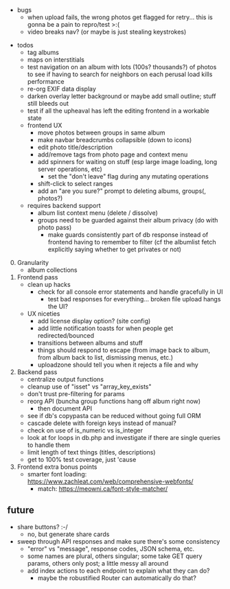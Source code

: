 - bugs
    - when upload fails, the wrong photos get flagged for retry... this is gonna be a pain to repro/test >:(
    - video breaks nav? (or maybe is just stealing keystrokes)

* todos
    - tag albums
    - maps on interstitials
    - test navigation on an album with lots (100s? thousands?) of photos to see if having to search for neighbors on each perusal load kills performance
    - re-org EXIF data display
    - darken overlay letter background or maybe add small outline; stuff still bleeds out
    - test if all the upheaval has left the editing frontend in a workable state
    - frontend UX
        - move photos between groups in same album
        - make navbar breadcrumbs collapsible (down to icons)
        - edit photo title/description
        - add/remove tags from photo page and context menu
        - add spinners for waiting on stuff (esp large image loading, long server operations, etc)
            - set the "don't leave" flag during any mutating operations
        - shift-click to select ranges
        - add an "are you sure?" prompt to deleting albums, groups(, photos?)
    - requires backend support
        - album list context menu (delete / dissolve)
        - groups need to be guarded against their album privacy (do with photo pass)
            - make guards consistently part of db response instead of frontend having to remember to filter (cf the albumlist fetch explicitly saying whether to get privates or not)

0. Granularity
    - album collections
1. Frontend pass
    - clean up hacks
        - check for all console error statements and handle gracefully in UI
            - test bad responses for everything... broken file upload hangs the UI?
    - UX niceties
        - add license display option? (site config)
        - add little notification toasts for when people get redirected/bounced
        - transitions between albums and stuff
        - things should respond to escape (from image back to album, from album back to list, dismissing menus, etc.)
        - uploadzone should tell you when it rejects a file and why
2. Backend pass
    - centralize output functions
    - cleanup use of "isset" vs "array_key_exists"
    - don't trust pre-filtering for params
    - reorg API (buncha group functions hang off album right now)
        - then document API
    - see if db's copypasta can be reduced without going full ORM
    - cascade delete with foreign keys instead of manual? 
    - check on use of is_numeric vs is_integer
    - look at for loops in db.php and investigate if there are single queries to handle them
    - limit length of text things (titles, descriptions)
    - get to 100% test coverage, just 'cause
3. Frontend extra bonus points
    - smarter font loading: https://www.zachleat.com/web/comprehensive-webfonts/
        - match: https://meowni.ca/font-style-matcher/

## future
* share buttons? :-/
    - no, but generate share cards
* sweep through API responses and make sure there's some consistency
    - "error" vs "message", response codes, JSON schema, etc.
    - some names are plural, others singular; some take GET query params, others only post; a little messy all around
    - add index actions to each endpoint to explain what they can do?
        - maybe the robustified Router can automatically do that?

